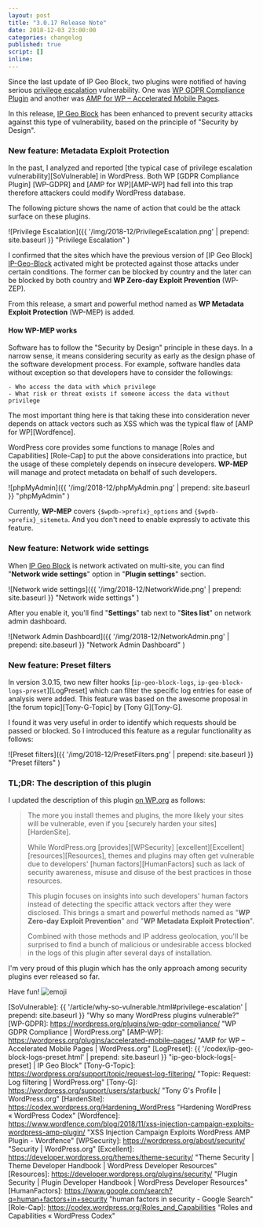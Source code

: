 ```yaml
---
layout: post
title: "3.0.17 Release Note"
date: 2018-12-03 23:00:00
categories: changelog
published: true
script: []
inline:
---
```


Since the last update of IP Geo Block, two plugins were notified of having 
serious [privilege escalation][PrivilegeEsc] vulnerability. One was [WP GDPR 
Compliance Plugin][Vuln-WP-GDPR] and another was [AMP for WP &#8211; 
Accelerated Mobile Pages][Vuln-AMP-WP].

In this release, [IP Geo Block][IP-Geo-Block] has been enhanced to prevent 
security attacks against this type of vulnerability, based on the principle of 
"Security by Design".

<!--more-->

### New feature: Metadata Exploit Protection ###

In the past, I analyzed and reported [the typical case of privilege escalation 
vulnerability][SoVulnerable] in WordPress. Both WP [GDPR Compliance Plugin]
[WP-GDPR] and [AMP for WP][AMP-WP] had fell into this trap therefore attackers 
could modify WordPress database.

The following picture shows the name of action that could be the attack surface
 on these plugins.

![Privilege Escalation]({{ '/img/2018-12/PrivilegeEscalation.png' | prepend: site.baseurl }}
 "Privilege Escalation"
)

I confirmed that the sites which have the previous version of [IP Geo Block]
[IP-Geo-Block] activated might be protected against those attacks under certain
conditions. The former can be blocked by country and the later can be blocked 
by both country and **WP Zero-day Exploit Prevention** (WP-ZEP).

From this release, a smart and powerful method named as **WP Metadata Exploit 
Protection** (WP-MEP) is added.

#### How WP-MEP works ####

Software has to follow the "Security by Design" principle in these days. In a 
narrow sense, it means considering security as early as the design phase of 
the software development process. For example, software handles data without 
exception so that developers have to consider the followings:


    - Who access the data with which privilege
    - What risk or threat exists if someone access the data without privilege

The most important thing here is that taking these into consideration never 
depends on attack vectors such as XSS which was the typical flaw of 
[AMP for WP][Wordfence].

WordPress core provides some functions to manage [Roles and Capabilities]
[Role-Cap] to put the above considerations into practice, but the usage of 
these completely depends on insecure developers. **WP-MEP** will manage and 
protect metadata on behalf of such developers.

![phpMyAdmin]({{ '/img/2018-12/phpMyAdmin.png' | prepend: site.baseurl }}
 "phpMyAdmin"
)

Currently, **WP-MEP** covers <code>{$wpdb->prefix}_options</code> and 
<code>{$wpdb->prefix}_sitemeta</code>. And you don't need to enable 
expressly to activate this feature.

### New feature: Network wide settings ###

When [IP Geo Block][IP-Geo-Block] is network activated on multi-site, you can 
find "**Network wide settings**" option in "**Plugin settings**" section. 

![Network wide settings]({{ '/img/2018-12/NetworkWide.png' | prepend: site.baseurl }}
 "Network wide settings"
)

After you enable it, you'll find "**Settings**" tab next to "**Sites list**" 
on network admin dashboard.

![Network Admin Dashboard]({{ '/img/2018-12/NetworkAdmin.png' | prepend: site.baseurl }}
 "Network Admin Dashboard"
)

### New feature: Preset filters ###

In version 3.0.15, two new filter hooks [`ip-geo-block-logs`,
`ip-geo-block-logs-preset`][LogPreset] which can filter the specific log 
entries for ease of analysis were added. This feature was based on the awesome 
proposal in [the forum topic][Tony-G-Topic] by [Tony G][Tony-G].

I found it was very useful in order to identify which requests should be passed
or blocked. So I introduced this feature as a regular functionality as follows:

![Preset filters]({{ '/img/2018-12/PresetFilters.png' | prepend: site.baseurl }}
 "Preset filters"
)

### TL;DR: The description of this plugin ###

I updated the description of this plugin [on WP.org][IP-Geo-Block] as follows:

> The more you install themes and plugins, the more likely your sites will be 
> vulnerable, even if you [securely harden your sites][HardenSite].
>
> While WordPress.org [provides][WPSecurity] [excellent][Excellent] 
> [resources][Resources], themes and plugins may often get vulnerable due to 
> developers' [human factors][HumanFactors] such as lack of security awareness,
> misuse and disuse of the best practices in those resources.
>
> This plugin focuses on insights into such developers' human factors instead 
> of detecting the specific attack vectors after they were disclosed. This 
> brings a smart and powerful methods named as "**WP Zero-day Exploit 
> Prevention**" and "**WP Metadata Exploit Protection**".
>
> Combined with those methods and IP address geolocation, you'll be surprised
> to find a bunch of malicious or undesirable access blocked in the logs of
> this plugin after several days of installation.

I'm very proud of this plugin which has the only approach among security 
plugins ever released so far.

Have fun! <span class="emoji">
![emoji](https://assets-cdn.github.com/images/icons/emoji/unicode/1f385.png)
</span>

[IP-Geo-Block]: https://wordpress.org/plugins/ip-geo-block/ "IP Geo Block &mdash; WordPress Plugins"
[PrivilegeEsc]: https://en.wikipedia.org/wiki/Privilege_escalation "Privilege escalation - Wikipedia"
[Vuln-WP-GDPR]: https://www.wordfence.com/blog/2018/11/privilege-escalation-flaw-in-wp-gdpr-compliance-plugin-exploited-in-the-wild/ "Wordfence"
[Vuln-AMP-WP]:  https://www.webarxsecurity.com/amp-plugin-vulnerability/ "Security risk on AMP for WP – Accelerated Mobile Pages Plugin"
[SoVulnerable]: {{ '/article/why-so-vulnerable.html#privilege-escalation' | prepend: site.baseurl }} "Why so many WordPress plugins vulnerable?"
[WP-GDPR]:      https://wordpress.org/plugins/wp-gdpr-compliance/ "WP GDPR Compliance &#124; WordPress.org"
[AMP-WP]:       https://wordpress.org/plugins/accelerated-mobile-pages/ "AMP for WP &#8211; Accelerated Mobile Pages &#124; WordPress.org"
[LogPreset]:    {{ '/codex/ip-geo-block-logs-preset.html' | prepend: site.baseurl }} "ip-geo-block-logs[-preset] | IP Geo Block"
[Tony-G-Topic]: https://wordpress.org/support/topic/request-log-filtering/ "Topic: Request: Log filtering &#124;  WordPress.org"
[Tony-G]:       https://wordpress.org/support/users/starbuck/ "Tony G&#039;s Profile &#124; WordPress.org"
[HardenSite]:   https://codex.wordpress.org/Hardening_WordPress "Hardening WordPress &laquo; WordPress Codex"
[Wordfence]:    https://www.wordfence.com/blog/2018/11/xss-injection-campaign-exploits-wordpress-amp-plugin/ "XSS Injection Campaign Exploits WordPress AMP Plugin - Wordfence" 
[WPSecurity]:   https://wordpress.org/about/security/ "Security | WordPress.org"
[Excellent]:    https://developer.wordpress.org/themes/theme-security/ "Theme Security | Theme Developer Handbook | WordPress Developer Resources"
[Resources]:    https://developer.wordpress.org/plugins/security/ "Plugin Security | Plugin Developer Handbook | WordPress Developer Resources"
[HumanFactors]: https://www.google.com/search?q=human+factors+in+security "human factors in security - Google Search"
[Role-Cap]:     https://codex.wordpress.org/Roles_and_Capabilities "Roles and Capabilities &laquo; WordPress Codex"
